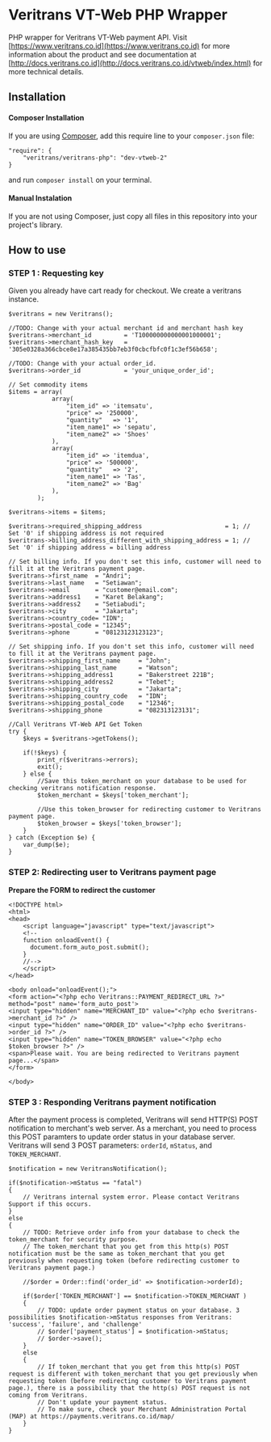 Veritrans VT-Web PHP Wrapper
==============================================

PHP wrapper for Veritrans VT-Web payment API. Visit [https://www.veritrans.co.id](https://www.veritrans.co.id) for more information about the product and see documentation at [http://docs.veritrans.co.id](http://docs.veritrans.co.id/vtweb/index.html) for more technical details.

## Installation

#### Composer Installation

If you are using [Composer](https://getcomposer.org), add this require line to your `composer.json` file:

```
"require": {
	"veritrans/veritrans-php": "dev-vtweb-2"
}
```

and run `composer install` on your terminal.

#### Manual Instalation

If you are not using Composer, just copy all files in this repository into your project's library.


## How to use

### STEP 1 : Requesting key

Given you already have cart ready for checkout.
We create a veritrans instance.

```
$veritrans = new Veritrans();

//TODO: Change with your actual merchant id and merchant hash key
$veritrans->merchant_id 		= 'T100000000000001000001';
$veritrans->merchant_hash_key 	= '305e0328a366cbce8e17a385435bb7eb3f0cbcfbfc0f1c3ef56b658';

//TODO: Change with your actual order_id.
$veritrans->order_id 			= 'your_unique_order_id';

// Set commodity items
$items = array(
			array(
				"item_id" => 'itemsatu',
				"price" => '250000',
				"quantity"   => '1',
				"item_name1" => 'sepatu',
				"item_name2" => 'Shoes'
			),
			array(
				"item_id" => 'itemdua',
				"price" => '500000',
				"quantity"   => '2',
				"item_name1" => 'Tas',
				"item_name2" => 'Bag'
			),
		);

$veritrans->items = $items;

$veritrans->required_shipping_address 						= 1; // Set '0' if shipping address is not required
$veritrans->billing_address_different_with_shipping_address = 1; // Set '0' if shipping address = billing address

// Set billing info. If you don't set this info, customer will need to fill it at the Veritrans payment page.
$veritrans->first_name 	= "Andri";
$veritrans->last_name 	= "Setiawan";
$veritrans->email 		= "customer@email.com";
$veritrans->address1 	= "Karet Belakang";
$veritrans->address2 	= "Setiabudi";
$veritrans->city 		= "Jakarta";
$veritrans->country_code= "IDN";
$veritrans->postal_code = "12345";
$veritrans->phone 		= "08123123123123";

// Set shipping info. If you don't set this info, customer will need to fill it at the Veritrans payment page.
$veritrans->shipping_first_name 	= "John";
$veritrans->shipping_last_name 		= "Watson";
$veritrans->shipping_address1 		= "Bakerstreet 221B";
$veritrans->shipping_address2 		= "Tebet";
$veritrans->shipping_city 			= "Jakarta";
$veritrans->shipping_country_code 	= "IDN";
$veritrans->shipping_postal_code 	= "12346";
$veritrans->shipping_phone 			= "082313123131";

//Call Veritrans VT-Web API Get Token
try {
	$keys = $veritrans->getTokens();

	if(!$keys) {
		print_r($veritrans->errors);
		exit();
	} else {
		//Save this token_merchant on your database to be used for checking veritrans notification response.
		$token_merchant = $keys['token_merchant'];

		//Use this token_browser for redirecting customer to Veritrans payment page.
		$token_browser = $keys['token_browser'];
	}
} catch (Exception $e) {
	var_dump($e);
}
```

### STEP 2:  Redirecting user to Veritrans payment page

**Prepare the FORM to redirect the customer**
	
```
<!DOCTYPE html>
<html>
<head>
	<script language="javascript" type="text/javascript">
	<!--
	function onloadEvent() {
	  document.form_auto_post.submit();
	}
	//-->
	</script>
</head>

<body onload="onloadEvent();">
<form action="<?php echo Veritrans::PAYMENT_REDIRECT_URL ?>" method="post" name='form_auto_post'>
<input type="hidden" name="MERCHANT_ID" value="<?php echo $veritrans->merchant_id ?>" />
<input type="hidden" name="ORDER_ID" value="<?php echo $veritrans->order_id ?>" />
<input type="hidden" name="TOKEN_BROWSER" value="<?php echo $token_browser ?>" />
<span>Please wait. You are being redirected to Veritrans payment page...</span>
</form>

</body>
```


### STEP 3 : Responding Veritrans payment notification
After the payment process is completed, Veritrans will send HTTP(S) POST notification to merchant's web server.
As a merchant, you need to process this POST paramters to update order status in your database server. Veritrans will send 3 POST parameters: `orderId`, `mStatus`, and `TOKEN_MERCHANT`.

```
$notification = new VeritransNotification();

if($notification->mStatus == "fatal")
{
	// Veritrans internal system error. Please contact Veritrans Support if this occurs.
}
else
{
	// TODO: Retrieve order info from your database to check the token_merchant for security purpose.
	// The token_merchant that you get from this http(s) POST notification must be the same as token_merchant that you get previously when requesting token (before redirecting customer to Veritrans payment page.)

	//$order = Order::find('order_id' => $notification->orderId);

	if($order['TOKEN_MERCHANT'] == $notification->TOKEN_MERCHANT )
	{
		// TODO: update order payment status on your database. 3 possibilities $notification->mStatus responses from Veritrans: 'success', 'failure', and 'challenge'
		// $order['payment_status'] = $notification->mStatus; 
		// $order->save();
	}
	else
	{
		// If token_merchant that you get from this http(s) POST request is different with token_merchant that you get previously when requesting token (before redirecting customer to Veritrans payment page.), there is a possibility that the http(s) POST request is not coming from Veritrans. 
		// Don't update your payment status. 
		// To make sure, check your Merchant Administration Portal (MAP) at https://payments.veritrans.co.id/map/
	}
}
```
